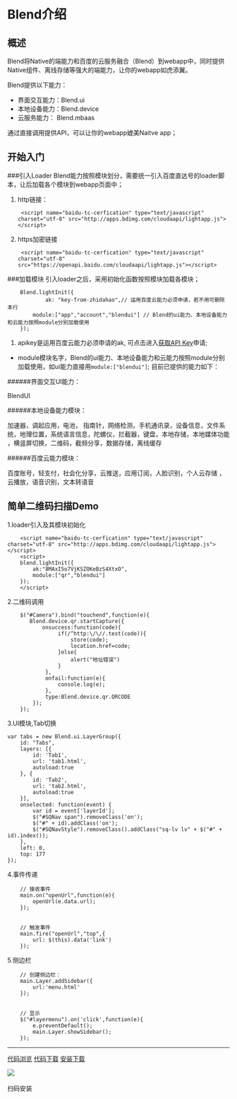 # Blend介绍

## 概述

Blend将Native的端能力和百度的云服务融合（Blend）到webapp中，同时提供Native组件、离线存储等强大的端能力，让你的webapp如虎添翼。

Blend提供以下能力：

- 界面交互能力：Blend.ui
- 本地设备能力：Blend.device
- 云服务能力： Blend.mbaas

通过直接调用提供API，可以让你的webapp媲美Naitve app；


## 开始入门

###引入Loader
Blend能力按照模块划分，需要统一引入百度直达号的loader脚本，让后加载各个模块到webapp页面中；

1. http链接：

		<script name="baidu-tc-cerfication" type="text/javascript" charset="utf-8" src="http://apps.bdimg.com/cloudaapi/lightapp.js"></script>


2. https加密链接

		<script name="baidu-tc-cerfication" type="text/javascript" charset="utf-8" src="https://openapi.baidu.com/cloudaapi/lightapp.js"></script>



###加载模块
引入loader之后，采用初始化函数按照模块加载各模块；

		Blend.lightInit({
				ak: "key-from-zhidahao",// 运用百度云能力必须申请，若不用可删除本行
		    module:["app","account","blendui"] // Blend的ui能力、本地设备能力和云能力按照module分别加载使用
		});

1. apikey是运用百度云能力必须申请的ak, 可点击进入[获取API Key](/blendui/introduction/get_api_key "获取API Key")申请;

- module模块名字，Blend的ui能力、本地设备能力和云能力按照module分别加载使用，如ui能力直接用`module:["blendui"]`;
目前已提供的能力如下：

######界面交互UI能力：


BlendUI

######本地设备能力模块：
<!--
- [加速器](http://clouda.com)  `accelerometer`
- [调起应用](http://clouda.com)  `activity`
- [电池](http://clouda.com)  `battery`
- [指南针](http://clouda.com)  `compass`
- [网络检测](http://clouda.com)  `connection`
- [手机通讯录](http://clouda.com) `contact`
- [设备信息](http://clouda.com)  `device`
- [文件系统](http://clouda.com)  `fs`
- [地理位置](http://clouda.com)  `geolocation`
- [系统语言信息]() `globalization`
- [陀螺仪](http://clouda.com) `gyro`
- [拦截器](http://clouda.com) `interceptor`
- [键盘](http://clouda.com) `keyboard`
- [本地存储](http://clouda.com) `localStorage`
- [本地媒体功能](http://clouda.com) `media`
- [横竖屏切换](http://clouda.com) `orientation`
- [二维码](http://clouda.com) `qr`
- [截频分享](http://clouda.com)  `screen`
-    [数据存储]() `database`
-->

<!--
- [离线缓存](http://clouda.com)  `cache`
 -->


加速器，调起应用，电池， 指南针，网络检测，手机通讯录，设备信息，文件系统，地理位置，系统语言信息，陀螺仪，拦截器，键盘，本地存储，本地媒体功能 ，横竖屏切换，二维码，截频分享，数据存储，离线缓存

<!--
- 加速器  `accelerometer`
- 调起应用  `activity`
- 电池  `battery`
- 指南针`compass`
- 网络检测 `connection`
- 手机通讯录 `contact`
- 设备信息  `device`
- 文件系统  `fs`
- 地理位置  `geolocation`
- 系统语言信息 `globalization`
- 陀螺仪 `gyro`
- 拦截器 `interceptor`
- 键盘 `keyboard`
- 本地存储 `localStorage`
- 本地媒体功能 `media`
- 横竖屏切换 `orientation`
- 二维码 `qr`
- 截频分享  `screen`
- 数据存储 `database`

-->

######百度云能力模块：

<!--
- [百度账号](http://clouda.com)  `account`
- [轻支付](http://clouda.com)  `pay`
- [社会化分享](http://clouda.com)  `socialshare`
- [云推送](http://clouda.com)  `push`
- [应用订阅](http://clouda.com)  `app`
- [人脸识别](http://clouda.com)  `face`
- [个人云存储](http://clouda.com)  `pcs`
- [云播放](http://clouda.com)  `player`
- [语音识别](http://clouda.com)  `vtt`
- [文本转语音](http://clouda.com)  `tts`
-->

<!--
- [反馈](http://clouda.com)  `feedback`
- [地理定位](http://clouda.com)  `map`
- [订阅](http://clouda.com)  `subscribe`
-->

<!--
- 百度账号  `account`
- 轻支付  `pay`
- 社会化分享  `socialshare`
- 云推送  `push`
- 应用订阅  `app`
- 人脸识别  `face`
- 个人云存储 `pcs`
- 云播放  `player`
- 语音识别  `vtt`
- 文本转语音  `tts`
-->

百度账号，轻支付，社会化分享，云推送，应用订阅，人脸识别，个人云存储 ，云播放，语音识别，文本转语音

## 简单二维码扫描Demo


1.loader引入及其模块初始化


		<script name="baidu-tc-cerfication" type="text/javascript" charset="utf-8" src="http://apps.bdimg.com/cloudaapi/lightapp.js"></script>
		<script>
		blend.lightInit({
            ak:"8MAxI5o7VjKSZOKeBzS4XtxO",
            module:["qr","blendui"]
        });
		</script>


2.二维码调用


		$("#Camera").bind("touchend",function(e){
	       Blend.device.qr.startCapture({
	           onsuccess:function(code){
	                if(/^http:\/\//.test(code)){
	                    store(code);
	                    location.href=code;
	                }else{
	                    alert("地址错误")
	                }
	            },
	            onfail:function(e){
	                console.log(e);
	            },
	            type:Blend.device.qr.QRCODE
	        });
	    });



3.UI模块,Tab切换


	var tabs = new Blend.ui.LayerGroup({
        id: "Tabs",
        layers: [{
            id: 'Tab1',
            url: 'tab1.html',
            autoload:true
        }, {
            id: 'Tab2',
            url: 'tab2.html',
            autoload:true
        }],
        onselected: function(event) {
            var id = event['layerId'];
            $("#SQNav span").removeClass('on');
            $("#" + id).addClass('on');
            $("#SQNavStyle").removeClass().addClass("sq-lv lv" + $("#" + id).index());
        },
        left: 0,
        top: 177
    });

4.事件传递


		// 接收事件
		main.on("openUrl",function(e){
	        openUrl(e.data.url);
	    });


		// 触发事件
		main.fire("openUrl","top",{
	        url: $(this).data('link')
	    });



5.侧边栏


		// 创建侧边栏：
		main.Layer.addSidebar({
            url:'menu.html'
        });


		// 显示
		$("#layermenu").on('click',function(e){
            e.preventDefault();
            main.Layer.showSidebar();
        });



----------------------------------------------------------
[代码浏览](https://github.com/Clouda-team/BlendDemo/tree/master/samples/blendui)
[代码下载](http://blend001.duapp.com/blenddemo/demo.zip)
[安装下载](http://blend001.duapp.com/blenddemo/blenduidemo.apk)

<img src='http://blend001.duapp.com/blenddemo/down-qr.png' />
<br/><br/>
扫码安装
